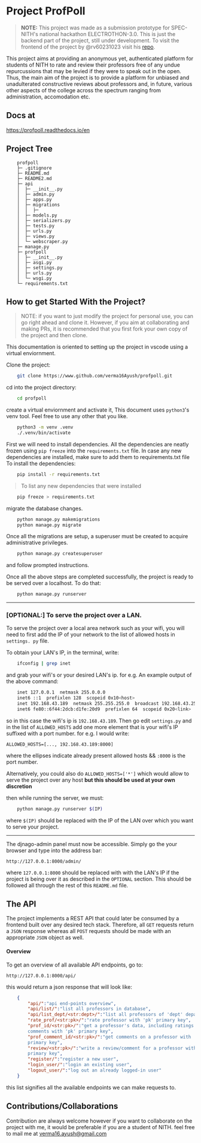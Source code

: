 # Project ProfPoll

> **NOTE:** This project was made as a submission prototype for SPEC-NITH's 
national hackathon ELECTROTHON-3.0. This is just the backend part of the 
project, still under development. To visit the frontend of the project by 
@rv60231023 visit his [repo](https://github.com/rv299792458/profpoll_front).

This project aims at providing an anonymous yet, authenticated platform for 
students of NITH to rate and review their professors free of any undue 
repurcussions that may be levied if they were to speak out in the open. Thus, 
the main aim of the project is to provide a platform for unbiased and 
unadulterated constructive reviews about professors and, in future, various 
other aspects of the college across the spectrum ranging from administration, 
accomodation etc.

## Docs at 
https://profpoll.readthedocs.io/en


## Project Tree

```
    profpoll
    ├─ .gitignore
    ├─ README.md
    ├─ README2.md
    ├─ api
    │  ├─ __init__.py
    │  ├─ admin.py
    │  ├─ apps.py
    │  ├─ migrations
    │  │  ├─
    │  ├─ models.py
    │  ├─ serializers.py
    │  ├─ tests.py
    │  ├─ urls.py
    │  ├─ views.py
    │  └─ webscraper.py
    ├─ manage.py
    ├─ profpoll
    │  ├─ __init__.py
    │  ├─ asgi.py
    │  ├─ settings.py
    │  ├─ urls.py
    │  └─ wsgi.py
    └─ requirements.txt

```

## How to get Started With the Project?
> NOTE: if you want to just modify the project for personal use, you can go 
right ahead and clone it. However, if you aim at collaborating and making PRs, 
it is recommended that you first fork your own copy of the project and then 
clone.

This documentation is oriented to setting up the project in vscode using a 
virtual enviornment.


Clone the project:
```bash
    git clone https://www.github.com/verma16Ayush/profpoll.git
```

cd into the project directory:
```bash
    cd profpoll
```
create a virtual enviornment and activate it, This document uses `python3`'s 
venv tool. Feel free to use any other that you like.

```bash
    python3 -m venv .venv
    ./.venv/bin/activate
```
First we will need to install dependencies. All the dependencies are neatly 
frozen using `pip freeze` into the `requirements.txt` file. In case any new 
dependencies are installed, make sure to add them to requirements.txt file
To install the dependencies:
```bash
    pip install -r requirements.txt
```

> To list any new dependencies that were installed
```bash
    pip freeze > requirements.txt
```


migrate the database changes.
```bash
    python manage.py makemigrations
    python manage.py migrate
```
Once all the migrations are setup, a superuser must be created to acquire 
administrative privileges.
```bash
    python manage.py createsuperuser
``` 
and follow prompted instructions.

Once all the above steps are completed successfully, the project is ready to be 
served over a localhost. To do that:

```bash
    python manage.py runserver
```
---
### [OPTIONAL:] To serve the project over a LAN.

To serve the project over a local area network such as your wifi, you will need 
to first add the IP of your network to the list of allowed hosts in `settings.
py` file.

To obtain your LAN's IP, in the terminal, write:

```bash
    ifconfig | grep inet
```
and grab your wifi's or your desired LAN's ip. for e.g. An example output of the 
above command:
```bash
    inet 127.0.0.1  netmask 255.0.0.0
    inet6 ::1  prefixlen 128  scopeid 0x10<host>
    inet 192.168.43.189  netmask 255.255.255.0  broadcast 192.168.43.255
    inet6 fe80::6f44:2dcb:d1fe:20d9  prefixlen 64  scopeid 0x20<link>
```
so in this case the wifi's ip is `192.168.43.189`. Then go edit `settings.py` 
and in the list of `ALLOWED_HOSTS` add one more element that is your wifi's IP 
suffixed with a port number. for e.g. I would write:
```
ALLOWED_HOSTS=[..., 192.168.43.189:8000]
```
where the ellipses indicate already present allowed hosts && `:8000` is the port 
number.

Alternatively, you could also do `ALLOWED_HOSTS=['*']` which would allow to 
serve the project over any host **but this should be used at your own 
discretion**

then while running the server, we must: 
```bash
    python manage.py runserver $(IP)
```
where `$(IP)` should be replaced with the IP of the LAN over which you want to 
serve your project.

---
The djnago-admin panel must now be accessible. Simply go the your browser and 
type into the address bar:
```
http://127.0.0.1:8000/admin/
```
where `127.0.0.1:8000` should be replaced with with the LAN's IP if the project 
is being over it as described in the `OPTIONAL` section. This should be followed 
all through the rest of this `README.md` file.

## The API

The project implements a REST API that could later be consumed by a frontend 
built over any desired tech stack. Therefore, all `GET` requests return a `JSON` 
response whereas all `POST` requests should be made with an appropriate `JSON` 
object as well.

#### Overview

To get an overview of all available API endpoints, go to:
```
http://127.0.0.1:8000/api/
```
this would return a json response that will look like:

```json
    {
        "api/":"api end-points overview",
        "api/list/":"list all professors in database",
        "api/list_dept/<str:dept>/":"list all professors of 'dept' department",
        "rate_prof/<str:pk>/":"rate professor with 'pk' primary key",
        "prof_id/<str:pk>/":"get a professor's data, including ratings but not 
        comments with 'pk' primary key",
        "prof_comment_id/<str:pk>/":"get comments on a professor with 'pk' 
        primary key",
        "review/<str:pk>/":"write a review/comment for a professor with 'pk' 
        primary key",
        "register/":"register a new user",
        "login_user/":"login an existing user",
        "logout_user/":"log out an already logged-in user"
    }
```
this list signifies all the available endpoints we can make requests to.

## Contributions/Collaborations

Contribution are always welcome however if you want to collaborate on the 
project with me, it would be preferable if you are a student of NITH. feel free 
to mail me at [verma16.ayush@gmail.com](mailto:verma16.ayush@gmail.com)
